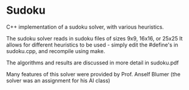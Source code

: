 Sudoku
======
C++ implementation of a sudoku solver, with various heuristics.

The sudoku solver reads in sudoku files of sizes 9x9, 16x16, or 25x25
It allows for different heuristics to be used - simply edit the #define's
in sudoku.cpp, and recompile using make. 

The algorithms and results are discussed in more detail in sudoku.pdf

Many features of this solver were provided by Prof. Anself Blumer (the
solver was an assignment for his AI class)
